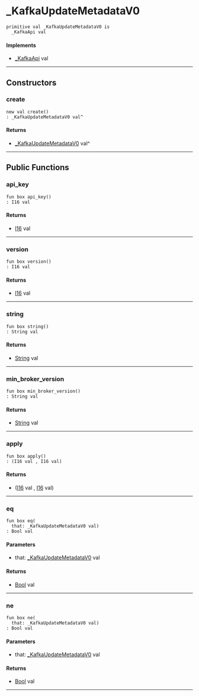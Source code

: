 # _KafkaUpdateMetadataV0

```pony
primitive val _KafkaUpdateMetadataV0 is
  _KafkaApi val
```

#### Implements

* [_KafkaApi](pony-kafka-_KafkaApi) val

---

## Constructors

### create

```pony
new val create()
: _KafkaUpdateMetadataV0 val^
```

#### Returns

* [_KafkaUpdateMetadataV0](pony-kafka-_KafkaUpdateMetadataV0) val^

---

## Public Functions

### api_key

```pony
fun box api_key()
: I16 val
```

#### Returns

* [I16](builtin-I16) val

---

### version

```pony
fun box version()
: I16 val
```

#### Returns

* [I16](builtin-I16) val

---

### string

```pony
fun box string()
: String val
```

#### Returns

* [String](builtin-String) val

---

### min_broker_version

```pony
fun box min_broker_version()
: String val
```

#### Returns

* [String](builtin-String) val

---

### apply

```pony
fun box apply()
: (I16 val , I16 val)
```

#### Returns

* ([I16](builtin-I16) val , [I16](builtin-I16) val)

---

### eq

```pony
fun box eq(
  that: _KafkaUpdateMetadataV0 val)
: Bool val
```
#### Parameters

*   that: [_KafkaUpdateMetadataV0](pony-kafka-_KafkaUpdateMetadataV0) val

#### Returns

* [Bool](builtin-Bool) val

---

### ne

```pony
fun box ne(
  that: _KafkaUpdateMetadataV0 val)
: Bool val
```
#### Parameters

*   that: [_KafkaUpdateMetadataV0](pony-kafka-_KafkaUpdateMetadataV0) val

#### Returns

* [Bool](builtin-Bool) val

---

